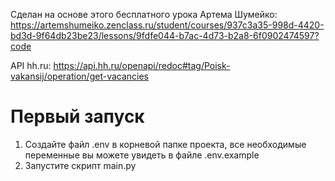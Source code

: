 Сделан на основе этого бесплатного урока Артема Шумейко: https://artemshumeiko.zenclass.ru/student/courses/937c3a35-998d-4420-bd3d-9f64db23be23/lessons/9fdfe044-b7ac-4d73-b2a8-6f0902474597?code

API hh.ru: https://api.hh.ru/openapi/redoc#tag/Poisk-vakansij/operation/get-vacancies

# Первый запуск
1. Создайте файл .env в корневой папке проекта, все необходимые переменные вы можете увидеть в файле .env.example
2. Запустите скрипт main.py